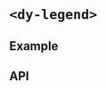 # `<dy-legend>`

## Example

<gbp-example
  name="dy-legend"
  props='{"legends": [{"label": "Label 1"}, {"label": "Label 2"}, {"label": "Label 3"}]}'
  src="https://jspm.dev/duoyun-ui/elements/legend"></gbp-example>

## API

<gbp-api src="/src/elements/legend.ts"></gbp-api>
